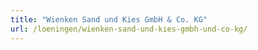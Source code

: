 ```yaml
---
title: "Wienken Sand und Kies GmbH & Co. KG"
url: /loeningen/wienken-sand-und-kies-gmbh-und-co-kg/
---
```

